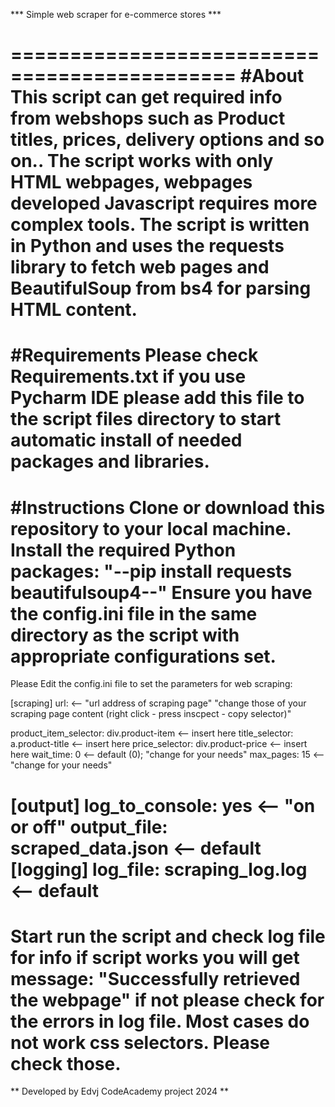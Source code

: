 *** Simple web scraper for e-commerce stores ***

=============================================
#About
This script can get required info from webshops such as Product titles, prices, delivery options and so on..
The script works with only HTML webpages, webpages developed Javascript requires more complex tools.
The script is written in Python and uses the requests library to fetch web pages and BeautifulSoup from bs4 for parsing HTML content. 
=============================================
#Requirements 
Please check Requirements.txt if you use Pycharm IDE please add this file to the script files directory to start automatic install of needed packages and libraries.
=============================================
#Instructions
Clone or download this repository to your local machine.
Install the required Python packages:
"--pip install requests beautifulsoup4--"
Ensure you have the config.ini file in the same directory as the script with appropriate configurations set.
=============================================
Please Edit the config.ini file to set the parameters for web scraping:

[scraping]
url: <-- "url address of scraping page"
"change those of your scraping page content (right click - press inscpect - copy selector)"

product_item_selector: div.product-item <-- insert here
title_selector: a.product-title <-- insert here
price_selector: div.product-price <-- insert here
wait_time: 0 <-- default (0); "change for your needs"
max_pages: 15 <-- "change for your needs"

[output]
log_to_console: yes <-- "on or off"
output_file: scraped_data.json <-- default
[logging]
log_file: scraping_log.log <-- default
=============================================
Start run the script and check log file for info if script works you will get message:
"Successfully retrieved the webpage" if not please check for the errors in log file.
Most cases do not work css selectors. Please check those.
=============================================
** Developed by Edvj CodeAcademy project 2024 **
